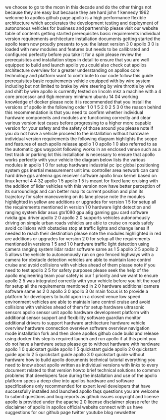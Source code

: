 we choose to go to the moon in this decade and do the other things not because they are easy but because they are hard john f kennedy 1962 welcome to apollos github page apollo is a high performance flexible architecture which accelerates the development testing and deployment of autonomous vehicles for business and partnership please visit our website table of contents getting started prerequisites basic requirements individual version requirements architecture installation documents getting started the apollo team now proudly presents to you the latest version 3 0 apollo 3 0 is loaded with new modules and features but needs to be callibrated and configured perfectly before you take it for a spin please review the prerequisites and installation steps in detail to ensure that you are well equipped to build and launch apollo you could also check out apollos architecture overview for a greater understanding on apollos core technology and platform want to contribute to our code follow this guide prerequisites basic requirements vehicle equipped with by wire system including but not limited to brake by wire steering by wire throttle by wire and shift by wire apollo is currently tested on lincoln mkz a machine with a 4 core processor and 6gb memory minimum ubuntu 14 04 working knowledge of docker please note it is recommended that you install the versions of apollo in the following order 1 0 1 5 2 0 2 5 3 0 the reason behind this recommendation is that you need to confirm whether individual hardware components and modules are functioning correctly and clear various version test cases before progressing to a higher more capable version for your safety and the safety of those around you please note if you do not have a vehicle proceed to the installation without hardware individual version requirements the following diagram highlights the scope and features of each apollo release apollo 1 0 apollo 1 0 also referred to as the automatic gps waypoint following works in an enclosed venue such as a test track or parking lot this installation is necessary to ensure that apollo works perfectly with your vehicle the diagram below lists the various modules in apollo 1 0 for setup hardware industrial pc ipc global positioning system gps inertial measurement unit imu controller area network can card hard drive gps antenna gps receiver software apollo linux kernel based on linux kernel 4 4 32 apollo 1 5 apollo 1 5 is meant for fixed lane cruising with the addition of lidar vehicles with this version now have better perception of its surroundings and can better map its current position and plan its trajectory for safer maneuvering on its lane please note the modules highlighted in yellow are additions or upgrades for version 1 5 for setup all the requirements mentioned in version 1 0 hardware light detection and ranging system lidar asus gtx1080 gpu a8g gaming gpu card software nvidia gpu driver apollo 2 0 apollo 2 0 supports vehicles autonomously driving on simple urban roads vehicles are able to cruise on roads safely avoid collisions with obstacles stop at traffic lights and change lanes if needed to reach their destination please note the modules highlighted in red are additions or upgrades for version 2 0 for setup all the requirements mentioned in versions 1 5 and 1 0 hardware traffic light detection using camera ranging system lidar radar software same as 1 5 apollo 2 5 apollo 2 5 allows the vehicle to autonomously run on geo fenced highways with a camera for obstacle detection vehicles are able to maintain lane control cruise and avoid collisions with vehicles ahead of them please note if you need to test apollo 2 5 for safety purposes please seek the help of the apollo engineering team your safety is our 1 priority and we want to ensure apollo 2 5 was integrated correctly with your vehicle before you hit the road for setup all the requirements mentioned in 2 0 hardware additional camera software same as 2 0 apollo 3 0 apollo 3 0s main focus is to provide a platform for developers to build upon in a closed venue low speed environment vehicles are able to maintain lane control cruise and avoid collisions with vehicles ahead of them for setup hardware ultrasonic sensors apollo sensor unit apollo hardware development platform with additional sensor support and flexibility software guardian monitor additional drivers to support hardware architecture hardware vehicle overview hardware connection overview software overview navigation mode installation fork and then clone apollos github code build and release using docker this step is required launch and run apollo if at this point you do not have a hardware setup please go to without hardware with hardware apollo 1 0 quickstart guide apollo 1 5 quickstart guide apollo 2 0 quickstart guide apollo 2 5 quickstart guide apollo 3 0 quickstart guide without hardware how to build apollo documents technical tutorial everything you need to know about apollo written as individual versions with links to every document related to that version howto brief technical solutions to common problems that developers face during the installation and use of the apollo platform specs a deep dive into apollos hardware and software specifications only recommended for expert level developers that have successfully installed and launched apollo faqs questions you are welcome to submit questions and bug reports as github issues copyright and license apollo is provided under the apache 2 0 license disclaimer please refer the disclaimer of apollo in apollos official website connect with us have suggestions for our github page twitter youtube blog newsletter